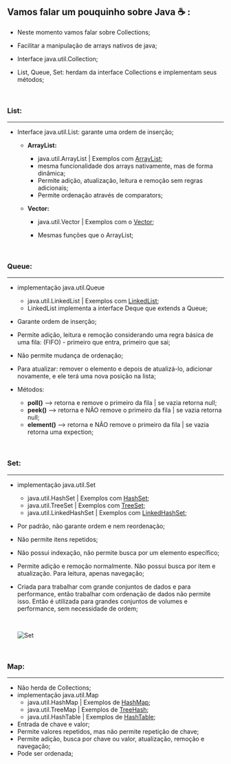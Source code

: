 ## Vamos falar um pouquinho sobre Java :coffee: :

* Neste momento vamos falar sobre Collections;

* Facilitar a manipulação de arrays nativos de java;

* Interface java.util.Collection;

* List, Queue, Set: herdam da interface Collections e implementam seus métodos;

  ​

### List:

----------

* Interface java.util.List: garante uma ordem de inserção;

  * **ArrayList:**

    * java.util.ArrayList   |   Exemplos com [ArrayList](https://github.com/Feruaro/Pan-Academy-Java/blob/main/Estudos%20Fe/Java/Exemplos%20Collections/src/collections/ExemploArrayList.java);
    * mesma funcionalidade dos arrays nativamente, mas de forma dinâmica;
    * Permite adição, atualização, leitura e remoção sem regras adicionais;
    * Permite ordenação através de comparators;

  * **Vector:**

    * java.util.Vector   |   Exemplos com o [Vector](https://github.com/Feruaro/Pan-Academy-Java/blob/main/Estudos%20Fe/Java/Exemplos%20Collections/src/collections/ExemploVector.java);

    * Mesmas funções que o ArrayList;

      ​

### Queue:

-------------

* implementação java.util.Queue

  * java.util.LinkedList   |   Exemplos com [LinkedList](https://github.com/Feruaro/Pan-Academy-Java/blob/main/Estudos%20Fe/Java/Exemplos%20Collections/src/collections/ExemploLinkedList.java);
  * LinkedList implementa a interface Deque que extends a Queue;

* Garante ordem de inserção;

* Permite adição, leitura e remoção considerando uma regra básica de uma fila: (FIFO) - primeiro que entra, primeiro que sai;

* Não permite mudança de ordenação;

* Para atualizar: remover o elemento e depois de atualizá-lo, adicionar novamente, e ele terá uma nova posição na lista;

* Métodos:

  * **poll()** --> retorna e remove o primeiro da fila | se vazia retorna null;
  * **peek()** --> retorna e NÃO remove o primeiro da fila | se vazia retorna null;
  * **element()** --> retorna e NÃO remove o primeiro da fila | se vazia retorna uma expection;

  ​

### Set:

------------------------

* implementação java.util.Set

  * java.util.HashSet  |  Exemplos com [HashSet](https://github.com/Feruaro/Pan-Academy-Java/blob/main/Estudos%20Fe/Java/Exemplos%20Collections/src/collections/ExemploHashSet.java);
  * java.util.TreeSet    |  Exemplos com [TreeSet](https://github.com/Feruaro/Pan-Academy-Java/blob/main/Estudos%20Fe/Java/Exemplos%20Collections/src/collections/ExemploTreeSet.java);
  * java.util.LinkedHashSet  |  Exemplos com [LinkedHashSet](https://github.com/Feruaro/Pan-Academy-Java/blob/main/Estudos%20Fe/Java/Exemplos%20Collections/src/collections/ExemploLinkedHashSet.java);

* Por padrão, não garante ordem e nem reordenação;

* Não permite itens repetidos;

* Não possui indexação, não permite busca por um elemento específico;

* Permite adição e remoção normalmente. Não possui busca por item e atualização. Para leitura, apenas navegação;

* Criada para trabalhar com grande conjuntos de dados e para performance, então trabalhar com ordenação de dados não permite isso. Então é utilizada para grandes conjuntos de volumes e performance, sem necessidade de ordem;

  ​

  ![Set](https://github.com/Feruaro/Pan-Academy-Java/blob/main/Estudos%20Fe/imagens/set.jpg)

  ​

### Map:

----------------

* Não herda de Collections;
* implementação java.util.Map
  * java.util.HashMap   |   Exemplos de [HashMap](https://github.com/Feruaro/Pan-Academy-Java/blob/main/Estudos%20Fe/Java/Exemplos%20Collections/src/collections/ExemplosHashMap.java);
  * java.util.TreeMap     |   Exemplos de [TreeHash](https://github.com/Feruaro/Pan-Academy-Java/blob/main/Estudos%20Fe/Java/Exemplos%20Collections/src/collections/ExemploTreeMap.java);
  * java.util.HashTable  |   Exemplos de [HashTable](https://github.com/Feruaro/Pan-Academy-Java/blob/main/Estudos%20Fe/Java/Exemplos%20Collections/src/collections/ExemploHashTable.java);
* Entrada de chave e valor;
* Permite valores repetidos, mas não permite repetição de chave;
* Permite adição, busca por chave ou valor, atualização, remoção e navegação;
* Pode ser ordenada;